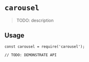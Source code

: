 # `carousel`

> TODO: description

## Usage

```
const carousel = require('carousel');

// TODO: DEMONSTRATE API
```

